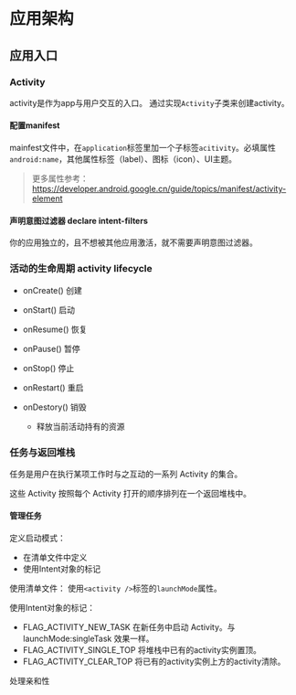 # 应用架构
## 应用入口
### Activity
activity是作为app与用户交互的入口。 通过实现`Activity`子类来创建activity。

#### 配置manifest
mainfest文件中，在`application`标签里加一个子标签`acitivity`。必填属性`android:name`，其他属性标签（label）、图标（icon）、UI主题。

> 更多属性参考：https://developer.android.google.cn/guide/topics/manifest/activity-element

#### 声明意图过滤器 declare intent-filters
你的应用独立的，且不想被其他应用激活，就不需要声明意图过滤器。

### 活动的生命周期 activity lifecycle

- onCreate() 创建

- onStart() 启动

- onResume() 恢复

- onPause() 暂停

- onStop() 停止

- onRestart() 重启

- onDestory() 销毁
    - 释放当前活动持有的资源


### 任务与返回堆栈

任务是用户在执行某项工作时与之互动的一系列 Activity 的集合。

这些 Activity 按照每个 Activity 打开的顺序排列在一个返回堆栈中。

#### 管理任务 
定义启动模式：
- 在清单文件中定义
- 使用Intent对象的标记

使用清单文件：
使用`<activity />`标签的`launchMode`属性。

使用Intent对象的标记：
- FLAG_ACTIVITY_NEW_TASK 在新任务中启动 Activity。与launchMode:singleTask 效果一样。
- FLAG_ACTIVITY_SINGLE_TOP 将堆栈中已有的activity实例置顶。
- FLAG_ACTIVITY_CLEAR_TOP 将已有的activity实例上方的activity清除。

处理亲和性



